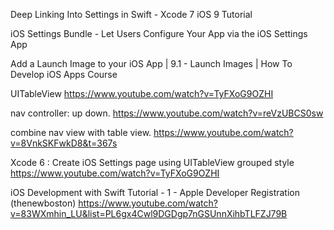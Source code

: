 Deep Linking Into Settings in Swift - Xcode 7 iOS 9 Tutorial

iOS Settings Bundle - Let Users Configure Your App via the iOS Settings App

Add a Launch Image to your iOS App | 9.1 - Launch Images | How To Develop iOS Apps Course

UITableView
https://www.youtube.com/watch?v=TyFXoG9OZHI

nav controller: up down.
https://www.youtube.com/watch?v=reVzUBCS0sw


combine nav view with table view.
https://www.youtube.com/watch?v=8VnkSKFwkD8&t=367s


Xcode 6 : Create iOS Settings page using UITableView grouped style
https://www.youtube.com/watch?v=TyFXoG9OZHI

iOS Development with Swift Tutorial - 1 - Apple Developer Registration (thenewboston)
https://www.youtube.com/watch?v=83WXmhin_LU&list=PL6gx4Cwl9DGDgp7nGSUnnXihbTLFZJ79B